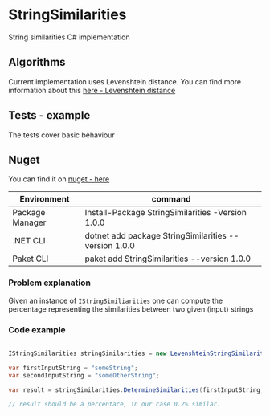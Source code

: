 # StringSimilarities
String similarities C# implementation

## Algorithms
Current implementation uses Levenshtein distance.
You can find more information about this [here - Levenshtein distance](https://en.wikipedia.org/wiki/Levenshtein_distance)

## Tests - example
The tests cover basic behaviour

## Nuget
You can find it on [nuget - here](https://www.nuget.org/packages/StringSimilarities/1.0.0#)

| Environment  | command  |
|---|---|
| Package Manager  | Install-Package StringSimilarities -Version 1.0.0  |
|  .NET CLI | dotnet add package StringSimilarities --version 1.0.0  |
|  Paket CLI | paket add StringSimilarities --version 1.0.0  |

### Problem explanation
Given an instance of ```IStringSimiliarities``` one can compute the percentage representing the similarities between two given (input) strings

### Code example
```csharp

IStringSimilarities stringSimilarities = new LevenshteinStringSimilarities();

var firstInputString = "someString";
var secondInputString = "someOtherString";

var result = stringSimilarities.DetermineSimilarities(firstInputString, secondInputString);

// result should be a percentace, in our case 0.2% similar.

```